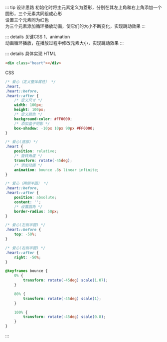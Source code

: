 ::: tip 设计思路
初始化时将主元素定义为菱形，分别在其左上角和右上角添加一个圆形，三个元素共同组成心形  
设置三个元素同为红色  
为三个元素添加循环播放动画，使它们的大小不断变化，实现跳动效果
:::

::: details 关键CSS
1、animation  
动画循环播放，在播放过程中修改元素大小，实现跳动效果
:::

::: details 具体实现
HTML
```html
<div class="heart"></div>
```
CSS
```css
/* 爱心（定义整体属性） */
.heart,
.heart::before,
.heart::after {
    /* 定义尺寸 */
    width: 100px;
    height: 100px;
    /* 定义颜色 */
    background-color: #FF0000;
    /* 添加盒子阴影 */
    box-shadow: -10px 10px 90px #FF0000;
}

/* 爱心(底部) */
.heart {
    position: relative;
    /* 旋转角度 */
    transform: rotate(-45deg);
    /* 添加动画 */
    animation: bounce .8s linear infinite;
}

/* 爱心（两侧半圆） */
.heart::before,
.heart::after {
    position: absolute;
    content: '';
    /* 设置圆角 */
    border-radius: 50px;
}

/* 爱心(左侧半圆) */
.heart::before {
    top: -50%;
}

/* 爱心(右侧半圆) */
.heart::after {
    right: -50%;
}

@keyframes bounce {
    0% {
        transform: rotate(-45deg) scale(1.07);
    }

    80% {
        transform: rotate(-45deg) scale(1);
    }

    100% {
        transform: rotate(-45deg) scale(0.8);
    }
}
```
:::